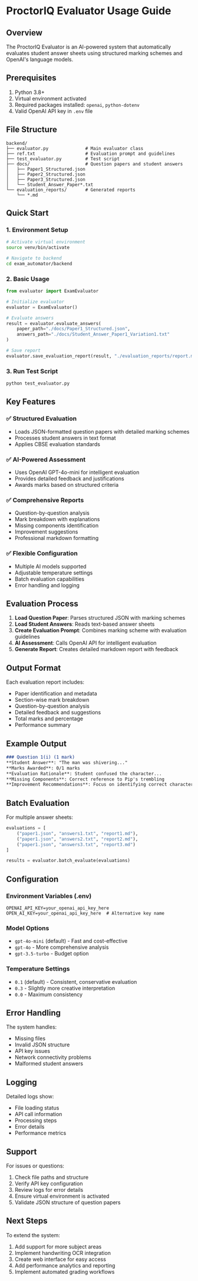# ProctorIQ Evaluator Usage Guide

## Overview
The ProctorIQ Evaluator is an AI-powered system that automatically evaluates student answer sheets using structured marking schemes and OpenAI's language models.

## Prerequisites
1. Python 3.8+
2. Virtual environment activated
3. Required packages installed: `openai`, `python-dotenv`
4. Valid OpenAI API key in `.env` file

## File Structure
```
backend/
├── evaluator.py              # Main evaluator class
├── ref.txt                   # Evaluation prompt and guidelines
├── test_evaluator.py         # Test script
├── docs/                     # Question papers and student answers
│   ├── Paper1_Structured.json
│   ├── Paper2_Structured.json
│   ├── Paper3_Structured.json
│   └── Student_Answer_Paper*.txt
└── evaluation_reports/       # Generated reports
    └── *.md
```

## Quick Start

### 1. Environment Setup
```bash
# Activate virtual environment
source venv/bin/activate

# Navigate to backend
cd exam_automator/backend
```

### 2. Basic Usage
```python
from evaluator import ExamEvaluator

# Initialize evaluator
evaluator = ExamEvaluator()

# Evaluate answers
result = evaluator.evaluate_answers(
    paper_path="./docs/Paper1_Structured.json",
    answers_path="./docs/Student_Answer_Paper1_Variation1.txt"
)

# Save report
evaluator.save_evaluation_report(result, "./evaluation_reports/report.md")
```

### 3. Run Test Script
```bash
python test_evaluator.py
```

## Key Features

### ✅ Structured Evaluation
- Loads JSON-formatted question papers with detailed marking schemes
- Processes student answers in text format
- Applies CBSE evaluation standards

### ✅ AI-Powered Assessment
- Uses OpenAI GPT-4o-mini for intelligent evaluation
- Provides detailed feedback and justifications
- Awards marks based on structured criteria

### ✅ Comprehensive Reports
- Question-by-question analysis
- Mark breakdown with explanations
- Missing components identification
- Improvement suggestions
- Professional markdown formatting

### ✅ Flexible Configuration
- Multiple AI models supported
- Adjustable temperature settings
- Batch evaluation capabilities
- Error handling and logging

## Evaluation Process

1. **Load Question Paper**: Parses structured JSON with marking schemes
2. **Load Student Answers**: Reads text-based answer sheets
3. **Create Evaluation Prompt**: Combines marking scheme with evaluation guidelines
4. **AI Assessment**: Calls OpenAI API for intelligent evaluation
5. **Generate Report**: Creates detailed markdown report with feedback

## Output Format

Each evaluation report includes:
- Paper identification and metadata
- Section-wise mark breakdown
- Question-by-question analysis
- Detailed feedback and suggestions
- Total marks and percentage
- Performance summary

## Example Output
```markdown
### Question 1(i) (1 mark)
**Student Answer**: "The man was shivering..."
**Marks Awarded**: 0/1 marks
**Evaluation Rationale**: Student confused the character...
**Missing Components**: Correct reference to Pip's trembling
**Improvement Recommendations**: Focus on identifying correct character...
```

## Batch Evaluation

For multiple answer sheets:
```python
evaluations = [
    ("paper1.json", "answers1.txt", "report1.md"),
    ("paper1.json", "answers2.txt", "report2.md"),
    ("paper1.json", "answers3.txt", "report3.md")
]

results = evaluator.batch_evaluate(evaluations)
```

## Configuration

### Environment Variables (.env)
```
OPENAI_API_KEY=your_openai_api_key_here
OPEN_AI_KEY=your_openai_api_key_here  # Alternative key name
```

### Model Options
- `gpt-4o-mini` (default) - Fast and cost-effective
- `gpt-4o` - More comprehensive analysis
- `gpt-3.5-turbo` - Budget option

### Temperature Settings
- `0.1` (default) - Consistent, conservative evaluation
- `0.3` - Slightly more creative interpretation
- `0.0` - Maximum consistency

## Error Handling

The system handles:
- Missing files
- Invalid JSON structure
- API key issues
- Network connectivity problems
- Malformed student answers

## Logging

Detailed logs show:
- File loading status
- API call information
- Processing steps
- Error details
- Performance metrics

## Support

For issues or questions:
1. Check file paths and structure
2. Verify API key configuration
3. Review logs for error details
4. Ensure virtual environment is activated
5. Validate JSON structure of question papers

## Next Steps

To extend the system:
1. Add support for more subject areas
2. Implement handwriting OCR integration
3. Create web interface for easy access
4. Add performance analytics and reporting
5. Implement automated grading workflows
